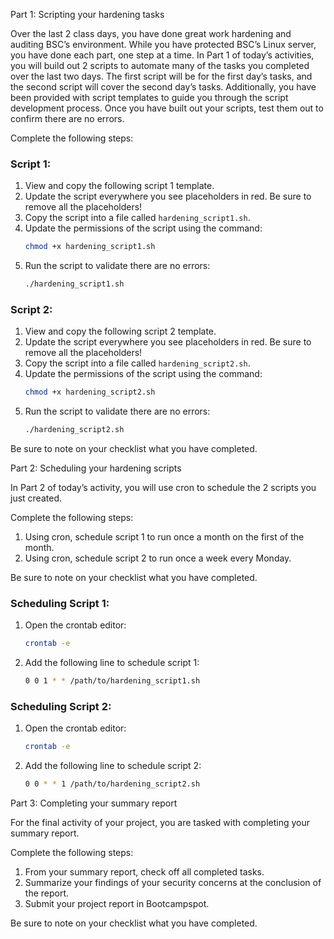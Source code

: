 Part 1: Scripting your hardening tasks

Over the last 2 class days, you have done great work hardening and auditing BSC’s environment. While you have protected BSC’s Linux server, you have done each part, one step at a time. In Part 1 of today’s activities, you will build out 2 scripts to automate many of the tasks you completed over the last two days. The first script will be for the first day’s tasks, and the second script will cover the second day’s tasks. Additionally, you have been provided with script templates to guide you through the script development process. Once you have built out your scripts, test them out to confirm there are no errors.

Complete the following steps:

### Script 1:
1. View and copy the following script 1 template.
2. Update the script everywhere you see placeholders in red. Be sure to remove all the placeholders!
3. Copy the script into a file called `hardening_script1.sh`.
4. Update the permissions of the script using the command:
    ```bash
    chmod +x hardening_script1.sh
    ```
5. Run the script to validate there are no errors:
    ```bash
    ./hardening_script1.sh
    ```

### Script 2:
1. View and copy the following script 2 template.
2. Update the script everywhere you see placeholders in red. Be sure to remove all the placeholders!
3. Copy the script into a file called `hardening_script2.sh`.
4. Update the permissions of the script using the command:
    ```bash
    chmod +x hardening_script2.sh
    ```
5. Run the script to validate there are no errors:
    ```bash
    ./hardening_script2.sh
    ```

Be sure to note on your checklist what you have completed.


Part 2: Scheduling your hardening scripts

In Part 2 of today’s activity, you will use cron to schedule the 2 scripts you just created.

Complete the following steps:

1. Using cron, schedule script 1 to run once a month on the first of the month.
2. Using cron, schedule script 2 to run once a week every Monday.

Be sure to note on your checklist what you have completed.

### Scheduling Script 1:
1. Open the crontab editor:
    ```bash
    crontab -e
    ```
2. Add the following line to schedule script 1:
    ```bash
    0 0 1 * * /path/to/hardening_script1.sh
    ```

### Scheduling Script 2:
1. Open the crontab editor:
    ```bash
    crontab -e
    ```
2. Add the following line to schedule script 2:
    ```bash
    0 0 * * 1 /path/to/hardening_script2.sh
    ```

Part 3: Completing your summary report

For the final activity of your project, you are tasked with completing your summary report.

Complete the following steps:

1. From your summary report, check off all completed tasks.
2. Summarize your findings of your security concerns at the conclusion of the report.
3. Submit your project report in Bootcampspot.

Be sure to note on your checklist what you have completed.